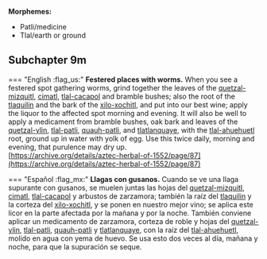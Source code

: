 
**Morphemes:**

- Patli/medicine
- Tlal/earth or ground

## Subchapter 9m  

=== "English :flag_us:"
    **Festered places with worms.** When you see a festered spot gathering worms, grind together the leaves of the [quetzal-mizquitl](Quetzal-misquitl.md), [cimatl](Cimatl.md), [tlal-cacapol](Tlal-cacapol.md) and bramble bushes; also the root of the [tlaquilin](Tlaquilin.md) and the bark of the [xilo-xochitl](Xilo-xochitl.md), and put into our best wine; apply the liquor to the affected spot morning and evening. It will also be well to apply a medicament from bramble bushes, oak bark and leaves of the [quetzal-ylin](Quetzal-ylin.md), [tlal-patli](Tlal-patli.md), [quauh-patli](Quauh-patli.md), and [tlatlanquaye](Tlatlanquaye.md), with the [tlal-ahuehuetl](Tlal-ahuehuetl.md) root, ground up in water with yolk of egg. Use this twice daily, morning and evening, that purulence may dry up.  
    [https://archive.org/details/aztec-herbal-of-1552/page/87](https://archive.org/details/aztec-herbal-of-1552/page/87)  


=== "Español :flag_mx:"
    **Llagas con gusanos.** Cuando se ve una llaga supurante con gusanos, se muelen juntas las hojas del [quetzal-mizquitl](Quetzal-misquitl.md), [cimatl](Cimatl.md), [tlal-cacapol](Tlal-cacapol.md) y arbustos de zarzamora; también la raíz del [tlaquilin](Tlaquilin.md) y la corteza del [xilo-xochitl](Xilo-xochitl.md), y se ponen en nuestro mejor vino; se aplica este licor en la parte afectada por la mañana y por la noche. También conviene aplicar un medicamento de zarzamora, corteza de roble y hojas del [quetzal-ylin](Quetzal-ylin.md), [tlal-patli](Tlal-patli.md), [quauh-patli](Quauh-patli.md) y [tlatlanquaye](Tlatlanquaye.md), con la raíz del [tlal-ahuehuetl](Tlal-ahuehuetl.md), molido en agua con yema de huevo. Se usa esto dos veces al día, mañana y noche, para que la supuración se seque.  

